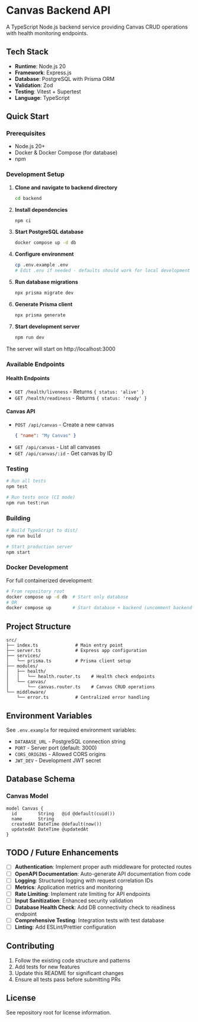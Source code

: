 # Canvas Backend API

A TypeScript Node.js backend service providing Canvas CRUD operations with health monitoring endpoints.

## Tech Stack

- **Runtime**: Node.js 20
- **Framework**: Express.js
- **Database**: PostgreSQL with Prisma ORM
- **Validation**: Zod
- **Testing**: Vitest + Supertest
- **Language**: TypeScript

## Quick Start

### Prerequisites

- Node.js 20+
- Docker & Docker Compose (for database)
- npm

### Development Setup

1. **Clone and navigate to backend directory**
   ```bash
   cd backend
   ```

2. **Install dependencies**
   ```bash
   npm ci
   ```

3. **Start PostgreSQL database**
   ```bash
   docker compose up -d db
   ```

4. **Configure environment**
   ```bash
   cp .env.example .env
   # Edit .env if needed - defaults should work for local development
   ```

5. **Run database migrations**
   ```bash
   npx prisma migrate dev
   ```

6. **Generate Prisma client**
   ```bash
   npx prisma generate
   ```

7. **Start development server**
   ```bash
   npm run dev
   ```

The server will start on http://localhost:3000

### Available Endpoints

#### Health Endpoints
- `GET /health/liveness` - Returns `{ status: 'alive' }`
- `GET /health/readiness` - Returns `{ status: 'ready' }`

#### Canvas API
- `POST /api/canvas` - Create a new canvas
  ```json
  { "name": "My Canvas" }
  ```
- `GET /api/canvas` - List all canvases
- `GET /api/canvas/:id` - Get canvas by ID

### Testing

```bash
# Run all tests
npm test

# Run tests once (CI mode)
npm run test:run
```

### Building

```bash
# Build TypeScript to dist/
npm run build

# Start production server
npm start
```

### Docker Development

For full containerized development:

```bash
# From repository root
docker compose up -d db  # Start only database
# OR
docker compose up        # Start database + backend (uncomment backend service first)
```

## Project Structure

```
src/
├── index.ts              # Main entry point
├── server.ts             # Express app configuration
├── services/
│   └── prisma.ts         # Prisma client setup
├── modules/
│   ├── health/
│   │   └── health.router.ts    # Health check endpoints
│   └── canvas/
│       └── canvas.router.ts    # Canvas CRUD operations
└── middleware/
    └── error.ts          # Centralized error handling
```

## Environment Variables

See `.env.example` for required environment variables:

- `DATABASE_URL` - PostgreSQL connection string
- `PORT` - Server port (default: 3000)
- `CORS_ORIGINS` - Allowed CORS origins
- `JWT_DEV` - Development JWT secret

## Database Schema

### Canvas Model
```prisma
model Canvas {
  id        String   @id @default(cuid())
  name      String
  createdAt DateTime @default(now())
  updatedAt DateTime @updatedAt
}
```

## TODO / Future Enhancements

- [ ] **Authentication**: Implement proper auth middleware for protected routes
- [ ] **OpenAPI Documentation**: Auto-generate API documentation from code
- [ ] **Logging**: Structured logging with request correlation IDs
- [ ] **Metrics**: Application metrics and monitoring
- [ ] **Rate Limiting**: Implement rate limiting for API endpoints
- [ ] **Input Sanitization**: Enhanced security validation
- [ ] **Database Health Check**: Add DB connectivity check to readiness endpoint
- [ ] **Comprehensive Testing**: Integration tests with test database
- [ ] **Linting**: Add ESLint/Prettier configuration

## Contributing

1. Follow the existing code structure and patterns
2. Add tests for new features
3. Update this README for significant changes
4. Ensure all tests pass before submitting PRs

## License

See repository root for license information.